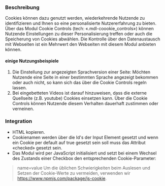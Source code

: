 ### Beschreibung
Cookies können dazu genutzt werden, wiederkehrende Nutzende zu identifizieren und Ihnen so eine personalisierte Nutzererfahrung zu bieten. Über das Modul Cookie Controls (tech: «.mdl-coookie_controls») können Nutzende Einstellungen zu dieser Personalisierung treffen oder auch die Speicherung von Cookies abwählen. Die Kontrolle über den Datenaustausch mit Webseiten ist ein Mehrwert den Webseiten mit diesem Modul anbieten können.

#### einige Nutzungsbeispiele
<ol>
<li> Die Einstellung zur angezeigten Sprachversion einer Seite: Möchten Nutzende eine Seite in einer bestimmten Sprache angezeigt bekommen oder auch nicht, so kann sich das über die Cookie Controls regeln lassen.
<li> Bei eingebetteten Videos ist darauf hinzuweisen, dass die externe Quellseite (z.B. youtube) Cookies einsetzen kann. Über die Cookie Controls können Nutzende diesem Verhalten dauerhaft zustimmen oder verneinen.
</ol>
 
### Integration
* HTML kopieren.
* Cookienamen werden über die Id's der Input Element gesetzt und wenn ein Cookie per default auf true gesetzt sein soll muss das Attribut «checked» gesetzt sein.
* Das Modul wird per JavaScript initialisiert und setzt bei einem Wechsel des Zustands einer Checkbox den entsprechenden Cookie-Parameter:
> name=value
Um die üblichen Schwierigkeiten beim Auslesen und Setzen der Cookie-Werte zu vermeiden, verwenden wir https://www.npmjs.com/package/js-cookie.
